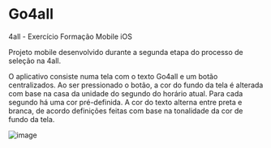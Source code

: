 # Go4all
4all - Exercício Formação Mobile iOS

Projeto mobile desenvolvido durante a segunda etapa do processo de seleção na 4all.

O aplicativo consiste numa tela com o texto Go4all e um botão centralizados. 
Ao ser pressionado o botão, a cor do fundo da tela é alterada com base na casa da unidade do segundo do horário atual.
Para cada segundo há uma cor pré-definida.
A cor do texto alterna entre preta e branca, de acordo definições feitas com base na tonalidade da cor de fundo da tela.

![image](http://www.futgamers.com.br/alex/go4all.png)
